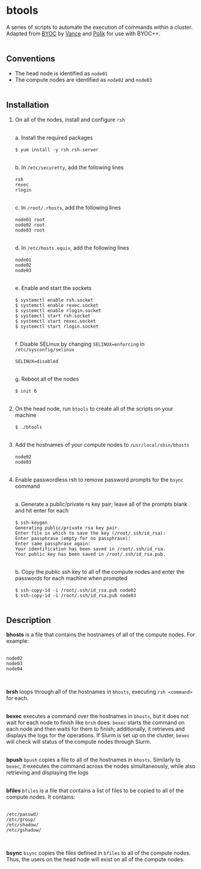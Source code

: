 # btools  
A series of scripts to automate the execution of commands within a cluster.</br>
Adapted from [BYOC](https://www.webmo.net/support/byoc.pdf) by [Vance](https://github.com/NathanRVance) and [Polik](https://github.com/poliklab) for use with BYOC++.</br></br>

## Conventions
* The head node is identified as `node01`
* The compute nodes are identified as `node02` and `node03`</br></br>

## Installation
1. On all of the nodes, install and configure `rsh`</br></br>

   a. Install the required packages</br></br>
      `$ yum install -y rsh rsh-server`</br></br>

   b. In `/etc/securetty`, add the following lines</br></br>
      `rsh`</br>
      `rexec`</br>
      `rlogin`</br></br>

   c. In `/root/.rhosts`, add the following lines</br></br>
      `node01 root`</br>
      `node02 root`</br>
      `node03 root`</br></br>

   d. In `/etc/hosts.equiv`, add the following lines</br></br>
      `node01`</br>
      `node02`</br>
      `node03`</br></br>

   e. Enable and start the sockets</br></br>
      `$ systemctl enable rsh.socket`</br>
      `$ systemctl enable rexec.socket`</br>
      `$ systemctl enable rlogin.socket`</br>
      `$ systemctl start rsh.socket`</br>
      `$ systemctl start rexec.socket`</br>
      `$ systemctl start rlogin.socket`</br></br>

   f. Disable SELinux by changing `SELINUX=enforcing` in `/etc/sysconfig/selinux`</br></br>
      `SELINUX=disabled`</br></br>
      
   g. Reboot all of the nodes</br></br>
      `$ init 6`</br></br>

2. On the head node, run `btools` to create all of the scripts on your machine</br></br>
   `$ ./btools`</br></br>

3. Add the hostnames of your compute nodes to `/usr/local/sbin/bhosts`</br></br>
   `node02`</br>
   `node03`</br></br>

4. Enable passwordless rsh to remove password prompts for the `bsync` command</br></br>

   a. Generate a public/private rs key pair; leave all of the prompts blank and hit enter for each</br></br>
      `$ ssh-keygen`</br>
      `Generating public/private rsa key pair.`</br>
      `Enter file in which to save the key (/root/.ssh/id_rsa):`</br>
      `Enter passphrase (empty for no passphrase):`</br>
      `Enter same passphrase again:`</br>
      `Your identification has been saved in /root/.ssh/id_rsa.`</br>
      `Your public key has been saved in /root/.ssh/id_rsa.pub.`</br></br>

   b. Copy the public ssh key to all of the compute nodes and enter the passwords for each machine when prompted</br></br>
      `$ ssh-copy-id -i /root/.ssh/id_rsa.pub node02`</br>
      `$ ssh-copy-id -i /root/.ssh/id_rsa.pub node03`</br></br>
   
## Description
**bhosts** is a file that contains the hostnames of all of the compute nodes. For example:</br></br>
```
node02
node03
node04
```
</br>

**brsh** loops through all of the hostnames in `bhosts`, executing `rsh <command>` for each.
</br></br>

**bexec** executes a command over the hostnames in `bhosts`, but it does not wait for each node to finish like `brsh` does. `bexec` starts the command on each node and then waits for them to finish; additionally, it retrieves and displays the logs for the operations. If Slurm is set up on the cluster, `bexec` will check will status of the compute nodes through Slurm.
</br></br>

**bpush**
`bpush` copies a file to all of the hostnames in `bhosts`. Similarly to `bexec`, it executes the command across the nodes simultaneously, while also retrieving and displaying the logs
</br></br>

**bfiles**
`bfiles` is a file that contains a list of files to be copied to all of the compute nodes. It contains:</br></br>
```
/etc/passwd/
/etc/group/
/etc/shadow/
/etc/gshadow/
```
</br>

**bsync**
`bsync` copies the files defined in `bfiles` to all of the compute nodes. Thus, the users on the head node will exist on all of the compute nodes.
</br>

